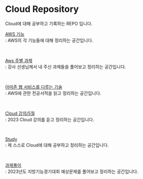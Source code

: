 # Cloud Repository
Cloud에 대해 공부하고 기록하는 REPO 입니다.

[AWS 기능](https://github.com/MinnSeoo/Cloud/tree/master/AWS%20%EA%B8%B0%EB%8A%A5)<br>
 : AWS의 각 기능들에 대해 정리하는 공간입니다.
 
 <br>

[Aws 주별 과제](https://github.com/MinnSeoo/Cloud/tree/master/Aws%20%EC%A3%BC%EB%B3%84%20%EA%B3%BC%EC%A0%9C)<br>
 : 강사 선생님께서 내 주신 과제들을 풀어보고 정리하는 공간입니다.

 <br>

[아마존 웹 서비스를 다루는 기술](https://github.com/MinnSeoo/Cloud/tree/master/%EC%95%84%EB%A7%88%EC%A1%B4%20%EC%9B%B9%20%EC%84%9C%EB%B9%84%EC%8A%A4%EB%A5%BC%20%EB%8B%A4%EB%A3%A8%EB%8A%94%20%EA%B8%B0%EC%88%A0)<br>
 : AWS에 관한 전공서적을 읽고 정리하는 공간입니다.
 
 <br>

[Cloud 강의/5월](https://github.com/MinnSeoo/Cloud/tree/master/Cloud%20%EA%B0%95%EC%9D%98/5%EC%9B%94)<br>
 : 2023 Cloud 강의를 듣고 정리하는 공간입니다.
 
  <br>

[Study](https://github.com/MinnSeoo/Cloud/tree/master/Study)<br>
 : 제 스스로 Cloud에 대해 공부하고 정리하는 공간입니다.
 
  <br>
 
[과제풀이](https://github.com/MinnSeoo/Cloud/tree/master/%EA%B3%BC%EC%A0%9C%ED%92%80%EC%9D%B4(2023))<br>
 : 2023년도 지방기능경기대회 예상문제를 풀어보고 정리하는 공간입니다.
